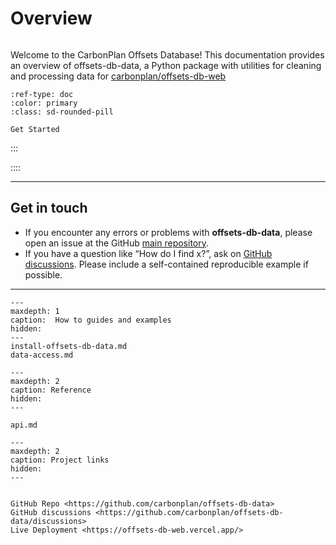 # Overview

```{rubric} Offsets-DB Data

```

Welcome to the CarbonPlan Offsets Database! This documentation provides an overview of offsets-db-data, a Python package with utilities for cleaning and processing data for [carbonplan/offsets-db-web](https://github.com/carbonplan/offsets-db-web)

```{button-ref} install-offsets-db-data
:ref-type: doc
:color: primary
:class: sd-rounded-pill

Get Started
```

:::

::::

---

## Get in touch

- If you encounter any errors or problems with **offsets-db-data**, please open an issue at the GitHub [main repository](http://github.com/carbonplan/offsets-db-data/issues).
- If you have a question like “How do I find x?”, ask on [GitHub discussions](https://github.com/carbonplan/offsets-db-data/discussions). Please include a self-contained reproducible example if possible.

---

```{toctree}
---
maxdepth: 1
caption:  How to guides and examples
hidden:
---
install-offsets-db-data.md
data-access.md
```

```{toctree}
---
maxdepth: 2
caption: Reference
hidden:
---

api.md

```

```{toctree}
---
maxdepth: 2
caption: Project links
hidden:
---


GitHub Repo <https://github.com/carbonplan/offsets-db-data>
GitHub discussions <https://github.com/carbonplan/offsets-db-data/discussions>
Live Deployment <https://offsets-db-web.vercel.app/>

```
